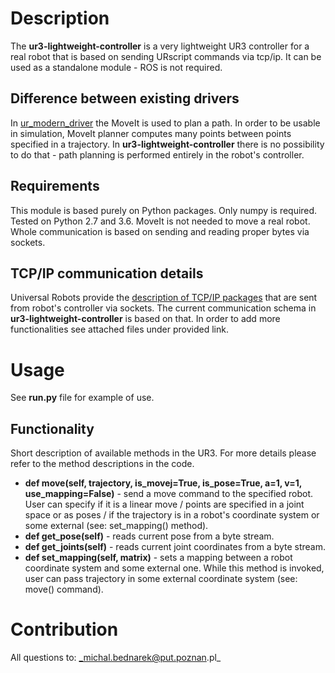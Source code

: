 # Description
The **ur3-lightweight-controller** is a very lightweight UR3 controller for a real robot that is 
based on sending URscript commands via tcp/ip. It can be used as a standalone module - 
ROS is not required. 

## Difference between existing drivers
In [ur_modern_driver](https://github.com/ros-industrial/ur_modern_driver) the MoveIt
is used to plan a path. In order to be usable in simulation, MoveIt planner 
computes many points between points specified in a trajectory. In **ur3-lightweight-controller**
there is no possibility to do that - path planning is performed entirely 
in the robot's controller.

## Requirements
This module is based purely on Python packages. Only numpy is required. Tested on Python 2.7 and 3.6. 
MoveIt is not needed to move a real robot. Whole communication is based on sending and reading 
proper bytes via sockets.

## TCP/IP communication details
Universal Robots provide the [description of TCP/IP packages](https://www.universal-robots.com/how-tos-and-faqs/how-to/ur-how-tos/remote-control-via-tcpip-16496/) that are sent from robot's controller via sockets. The current communication schema in **ur3-lightweight-controller** is based on that. In order to add more functionalities see attached files under provided link.

# Usage
See **run.py** file for example of use.

## Functionality
Short description of available methods in the UR3. For more details
please refer to the method descriptions in the code.
* **def move(self, trajectory, is_movej=True, is_pose=True, a=1, v=1, use_mapping=False)** - send 
a move command to the specified robot. User can specify if it is a 
linear move / points are specified in a joint space or as poses / if the trajectory is in a robot's
coordinate system or some external (see: set_mapping() method).
* **def get_pose(self)** - reads current pose from a byte stream.
* **def get_joints(self)** - reads current joint coordinates from a byte stream.
* **def set_mapping(self, matrix)** - sets a mapping between a robot coordinate 
system and some external one. While this method is invoked, user can pass trajectory in some external 
coordinate system (see: move() command).

# Contribution
All questions to: _michal.bednarek@put.poznan.pl_
